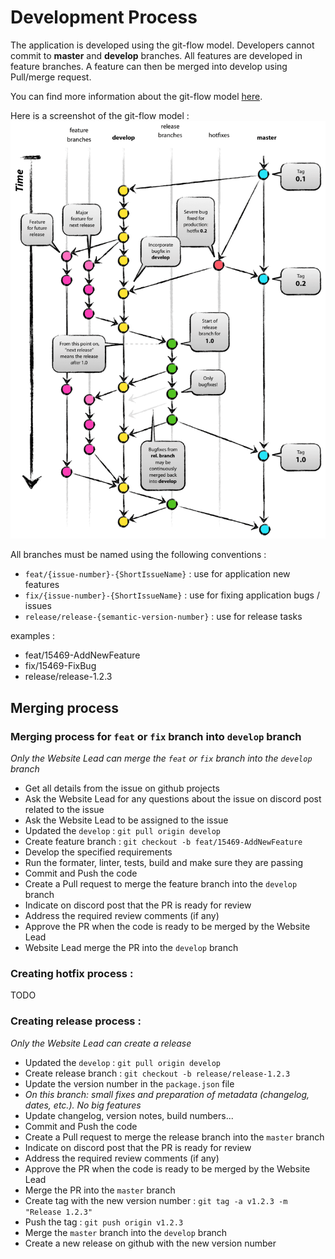 # Development Process

The application is developed using the git-flow model. Developers cannot commit to **master** and **develop** branches. All features are developed in feature branches. A feature can then be merged into develop using Pull/merge request.

You can find more information about the git-flow model [here](https://nvie.com/posts/a-successful-git-branching-model/).

Here is a screenshot of the git-flow model : ![Git-flow Model](./pictures/git-flow-model.png)

All branches must be named using the following conventions :

- `feat/{issue-number}-{ShortIssueName}` : use for application new features
- `fix/{issue-number}-{ShortIssueName}` : use for fixing application bugs / issues
- `release/release-{semantic-version-number}` : use for release tasks

examples :

- feat/15469-AddNewFeature
- fix/15469-FixBug
- release/release-1.2.3

## Merging process

### Merging process for `feat` or `fix` branch into `develop` branch

_Only the Website Lead can merge the `feat` or `fix` branch into the `develop` branch_

- Get all details from the issue on github projects
- Ask the Website Lead for any questions about the issue on discord post related to the issue
- Ask the Website Lead to be assigned to the issue
- Updated the `develop` : `git pull origin develop`
- Create feature branch : `git checkout -b feat/15469-AddNewFeature`
- Develop the specified requirements
- Run the formater, linter, tests, build and make sure they are passing
- Commit and Push the code
- Create a Pull request to merge the feature branch into the `develop` branch
- Indicate on discord post that the PR is ready for review
- Address the required review comments (if any)
- Approve the PR when the code is ready to be merged by the Website Lead
- Website Lead merge the PR into the `develop` branch

### Creating hotfix process :

TODO

### Creating release process :

_Only the Website Lead can create a release_

- Updated the `develop` : `git pull origin develop`
- Create release branch : `git checkout -b release/release-1.2.3`
- Update the version number in the `package.json` file
- _On this branch: small fixes and preparation of metadata (changelog, dates, etc.). No big features_
- Update changelog, version notes, build numbers...
- Commit and Push the code
- Create a Pull request to merge the release branch into the `master` branch
- Indicate on discord post that the PR is ready for review
- Address the required review comments (if any)
- Approve the PR when the code is ready to be merged by the Website Lead
- Merge the PR into the `master` branch
- Create tag with the new version number : `git tag -a v1.2.3 -m "Release 1.2.3"`
- Push the tag : `git push origin v1.2.3`
- Merge the `master` branch into the `develop` branch
- Create a new release on github with the new version number
